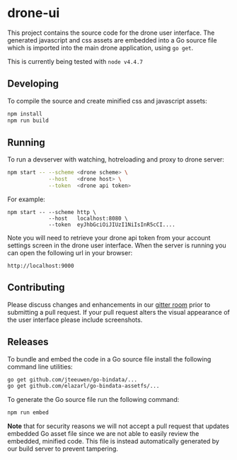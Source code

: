 # drone-ui

This project contains the source code for the drone user interface. The generated javascript and css assets are embedded into a Go source file which is imported into the main drone application, using `go get`.

This is currently being tested with `node v4.4.7`

## Developing

To compile the source and create minified css and javascript assets:

```bash
npm install
npm run build
```

## Running

To run a devserver with watching, hotreloading and proxy to drone server:

```bash
npm start -- --scheme <drone scheme> \
             --host   <drone host> \
             --token  <drone api token>
```

For example:

```
npm start -- --scheme http \
             --host   localhost:8080 \
             --token  eyJhbGciOiJIUzI1NiIsInR5cCI....
```

Note you will need to retrieve your drone api token from your account settings screen in the drone user interface. When the server is running you can open the following url in your browser:

```
http://localhost:9000
```

## Contributing

Please discuss changes and enhancements in our [gitter room](https://gitter.im/drone/drone) prior to submitting a pull request. If your pull request alters the visual appearance of the user interface please include screenshots.

## Releases

To bundle and embed the code in a Go source file install the following command line utilities:

```bash
go get github.com/jteeuwen/go-bindata/...
go get github.com/elazarl/go-bindata-assetfs/...
```

To generate the Go source file run the following command:

```bash
npm run embed
```

__Note__ that for security reasons we will not accept a pull request that updates embedded Go asset file since we are not able to easily review the embedded, minified code. This file is instead automatically generated by our build server to prevent tampering.

